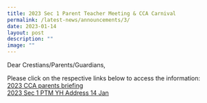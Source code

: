 ```yaml
---
title: 2023 Sec 1 Parent Teacher Meeting & CCA Carnival
permalink: /latest-news/announcements/3/
date: 2023-01-14
layout: post
description: ""
image: ""
---
```




Dear Crestians/Parents/Guardians,

Please click on the respective links below to access the information: <br>
[2023 CCA parents briefing](/files/2023mtp1.pdf)<br>
[2023 Sec 1 PTM YH Address 14 Jan](/files/2023mtp2.pdf)